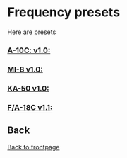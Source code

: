 # Frequency presets
Here are presets

### [A-10C: v1.0:](https://www.dropbox.com/s/8yaiyuotl5geggk/OPUF%20A-10C%20presets%20v1.0.pdf?dl=0)


### [MI-8 v1.0:](https://www.dropbox.com/s/dcxkjq9yuga8bj3/OPUF%20MI-8%20presets%20v1.0.pdf?dl=0)


### [KA-50 v1.0:](https://www.dropbox.com/s/zlafblxuyc0eru4/OPUF%20KA-50%20presets%20v1.0.pdf?dl=0)



### [F/A-18C v1.1:](https://www.dropbox.com/s/zjhssb8l1m5q79u/OPUF%20F18%20presets%20v1.1.pdf?dl=0)


## Back
[Back to frontpage](https://132nd-vwing.github.io/OPUF-Brief/)